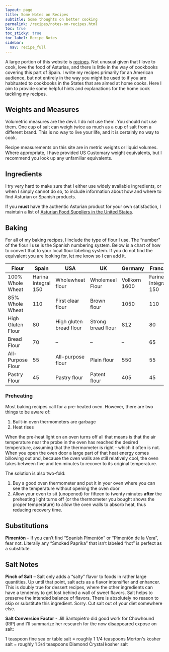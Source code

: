 ```yaml
---
layout: page
title: Some Notes on Recipes
subtitle: Some thoughts on better cooking
permalink: /recipes/notes-on-recipes.html
toc: true
toc_sticky: true
toc_label: Recipe Notes
sidebar:
  nav: recipe_full
---
```


A large portion of this website is [recipes](/recipes/). Not unusual given that I love to cook, love the food of Asturias, and there is little in the way of cookbooks covering this part of Spain. I write my recipes primarily for an American audience, but not entirely in the way you might be used to if you are habituated to cookbooks in the States that are aimed at home cooks. Here I aim to provide some helpful hints and explanations for the home cook tackling my recipes.

## Weights and Measures

Volumetric measures are the devil. I do not use them. You should not use them. One cup of salt can weigh twice as much as a cup of salt from a different brand. This is no way to live your life, and it is certainly no way to cook.

Recipe measurements on this site are in metric weights or liquid volumes. Where appropriate, I have provided US Customary weight equivalents, but I recommend you look up any unfamiliar equivalents.

## Ingredients

I try very hard to make sure that I either use widely available ingredients, or when I simply cannot do so, to include information about how and where to find Asturian or Spanish products.

If you **must** have the authentic Asturian product for your own satisfaction, I maintain a list of [Asturian Food Suppliers in the United States](/resources/suppliers/).

## Baking

For all of my baking recipes, I include the type of flour I use. The “number” of the flour I use is the Spanish numbering system. Below is a chart of how to convert that to your local flour labeling system. If you do not find the equivalent you are looking for, let me know so I can add it.

|Flour|Spain|USA|UK|Germany|France|
|---|---|---|---|---|---|
|100% Whole Wheat|Harina Integral 150|Wholewheat flour|Wholemeal Flour|Vollkorn 1600|Farine Intègral 150|
|85% Whole Wheat|110|First clear flour|Brown flour|1050|110|
|High Gluten Flour|80|High gluten bread flour|Strong bread flour|812|80|
|Bread Flour|70|–|–|–|65|
|All-Purpose Flour|55|All-purpose flour|Plain flour|550|55|
|Pastry Flour|45|Pastry flour|Patent flour|405|45|

### Preheating

Most baking recipes call for a pre-heated oven. However, there are two things to be aware of:

1. Built-in oven thermometers are garbage
2. Heat rises

When the pre-heat light on an oven turns off all that means is that the air temperature near the probe in the oven has reached the desired temperature, assuming that the thermometer is right - which it often is not. When you open the oven door a large part of that heat energy comes billowing out and, because the oven walls are still relatively cool, the oven takes between five and ten minutes to recover to its original temperature.

The solution is also two-fold:

1. Buy a good oven thermometer and put it in your oven where you can see the temperature without opening the oven door
2. Allow your oven to sit (unopened) for fifteen to twenty minutes **after** the preheating light turns off (or the thermometer you bought shows the proper temperature) to allow the oven walls to absorb heat, thus reducing recovery time.

## Substitutions

**Pimentón** – If you can’t find “Spanish Pimentón” or “Pimentón de la Vera”, fear not. Literally any “Smoked Paprika” that isn’t labeled “hot” is perfect as a substitute.

## Salt Notes

**Pinch of Salt** – Salt only adds a “salty” flavor to foods in rather large quantities. Up until that point, salt acts as a flavor intensifier and enhancer. This is doubly true for dessert recipes, where the other ingredients can have a tendency to get lost behind a wall of sweet flavors. Salt helps to preserve the intended balance of flavors. There is absolutely no reason to skip or substitute this ingredient. Sorry. Cut salt out of your diet somewhere else.

**Salt Conversion Factor** - Jill Santopietro did good work for Chowhound (RIP) and I'll summarize her research for the now disappeared expose on salt:

1 teaspoon fine sea or table salt = roughly 1 1/4 teaspoons Morton's kosher salt = roughly 1 3/4 teaspoons Diamond Crystal kosher salt